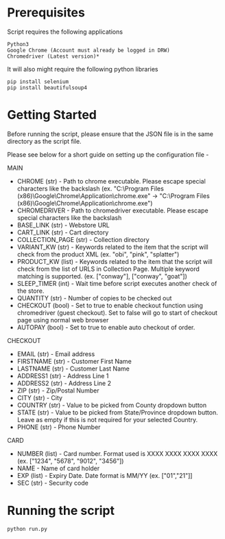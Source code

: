 # Prerequisites

Script requires the following applications

```
Python3
Google Chrome (Account must already be logged in DRW)
Chromedriver (Latest version)*
```

It will also might require the following python libraries

```
pip install selenium
pip install beautifulsoup4
```

# Getting Started

Before running the script, please ensure that the JSON file is in the same directory as the script file. 

Please see below for a short guide on setting up the configuration file -

MAIN
* CHROME (str) - Path to chrome executable. Please escape special characters like the backslash (ex. "C:\Program Files (x86)\Google\Chrome\Application\chrome.exe" -> "C:\\Program Files (x86)\\Google\\Chrome\\Application\\chrome.exe")
* CHROMEDRIVER - Path to chromedriver executable. Please escape special characters like the backslash 
* BASE_LINK (str) - Webstore URL
* CART_LINK (str) - Cart directory
* COLLECTION_PAGE (str) - Collection directory
* VARIANT_KW (str) - Keywords related to the item that the script will check from the product XML (ex. "obi", "pink", "splatter")
* PRODUCT_KW (list) - Keywords related to the item that the script will check from the list of URLS in Collection Page. Multiple keyword matching is supported. (ex. ["conway"], ["conway", "goat"])
* SLEEP_TIMER (int) - Wait time before script executes another check of the store.
* QUANTITY (str) - Number of copies to be checked out
* CHECKOUT (bool) - Set to true to enable checkout function using chromedriver (guest checkout). Set to false will go to start of checkout page using normal web browser
* AUTOPAY (bool) - Set to true to enable auto checkout of order. 

CHECKOUT
* EMAIL (str) - Email address
* FIRSTNAME (str) - Customer First Name
* LASTNAME (str) - Customer Last Name
* ADDRESS1 (str) - Address Line 1
* ADDRESS2 (str) - Address Line 2
* ZIP (str) - Zip/Postal Number
* CITY (str) - City
* COUNTRY (str) - Value to be picked from County dropdown button
* STATE (str) - Value to be picked from State/Province dropdown button. Leave as empty if this is not required for your selected Country.
* PHONE (str) - Phone Number

CARD
* NUMBER (list) - Card number. Format used is XXXX XXXX XXXX XXXX (ex. ["1234", "5678", "9012", "3456"])
* NAME - Name of card holder
* EXP (list) - Expiry Date. Date format is MM/YY (ex. ["01","21"]]
* SEC (str) - Security code 


# Running the script

```
python run.py
```
